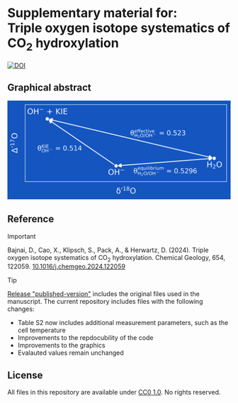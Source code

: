 # Supplementary material for:</br>Triple oxygen isotope systematics of CO<sub>2</sub> hydroxylation
[![DOI](https://zenodo.org/badge/734303142.svg)](https://zenodo.org/doi/10.5281/zenodo.10830205)

## Graphical abstract
![Graphical Abstract](./OH2%20Graphical%20Abstract.png)

## Reference
>[!IMPORTANT]
>Bajnai, D., Cao, X., Klipsch, S., Pack, A., & Herwartz, D. (2024). Triple oxygen isotope systematics of CO<sub>2</sub> hydroxylation. Chemical Geology, 654, 122059. [10.1016/j.chemgeo.2024.122059](https://doi.org/10.1016/j.chemgeo.2024.122059)

>[!TIP]
>[Release "published-version"](https://github.com/davidbajnai/hydroxylation/releases/tag/V2) includes the original files used in the manuscript. The current repository includes files with the following changes:
>- Table S2 now includes additional measurement parameters, such as the cell temperature
>- Improvements to the repdocubility of the code
>- Improvements to the graphics
>- Evalauted values remain unchanged

## License
All files in this repository are available under [CC0 1.0](LICENSE). No rights reserved.